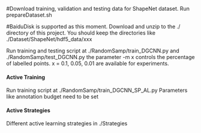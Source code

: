 #Download training, validation and testing data for ShapeNet dataset.
Run prepareDataset.sh

#BaiduDisk is supported as this moment. Download and unzip to the ./ directory of this project. You should keep the
directories like ./Dataset/ShapeNet/hdf5_data/xxx

Run training and testing script at ./RandomSamp/train_DGCNN.py and ./RandomSamp/test_DGCNN.py
the parameter -m x controls the percentage of labelled points. x = 0.1, 0.05, 0.01 are available for experiments.

#### Active Training
Run training script at ./RandomSamp/train_DGCNN_SP_AL.py
Parameters like annotation budget need to be set

#### Active Strategies
Different active learning strategies in ./Strategies
